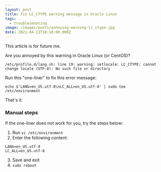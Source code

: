 ```yaml
---
layout: post
title: Fix LC_CTYPE warning message in Oracle Linux
tags:
  - troubleshooting
image: /images/posts/annoying-warning-lc_ctype.jpg
date: 2021-04-11T18:18:00.000Z
---
```

This article is for future me. 

Are you annoyed by this warning in Oracle Linux (or CentOS)?

`/etc/profile.d/lang.sh: line 19: warning: setlocale: LC_CTYPE: cannot change locale (UTF-8): No such file or directory`

Run this "one-liner" to fix this error message:

```
echo $'LANG=en_US.utf-8\nLC_ALL=en_US.utf-8' | sudo tee /etc/environment
```

That's it.

### Manual steps

If the one-liner does not work for you, try the steps below:

1. Run `vi /etc/environment`
2. Enter the following content:

```
LANG=en_US.utf-8
LC_ALL=en_US.utf-8
```

3. Save and exit
4. `sudo reboot`